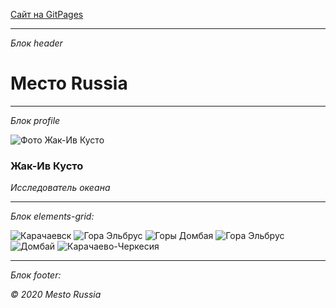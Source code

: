 
[Сайт на GitPages](https://r0777.github.io/mesto/)
___________________________

*Блок header*

# Место Russia
___________________________
*Блок profile*

![Фото Жак-Ив Кусто](https://r0777.github.io/mesto/images/jpg/avatar.jpg)

### Жак-Ив Кусто
*Исследователь океана*
___________________________

*Блок elements-grid:*

![Карачаевск](https://r0777.github.io/mesto/images/jpg/karachaevsk.jpg)
![Гора Эльбрус](https://r0777.github.io/mesto/images/jpg/elbrus.jpg)
![Горы Домбая](https://r0777.github.io/mesto/images/jpg/dombay.jpg)
![Гора Эльбрус](https://r0777.github.io/mesto/images/jpg/elbrus.jpg)
![Домбай](https://r0777.github.io/mesto/images/jpg/dombay.jpg)
![Карачаево-Черкесия](https://r0777.github.io/mesto/images/jpg/karachaevsk.jpg)

___________________________

*Блок footer:*

*© 2020 Mesto Russia*
